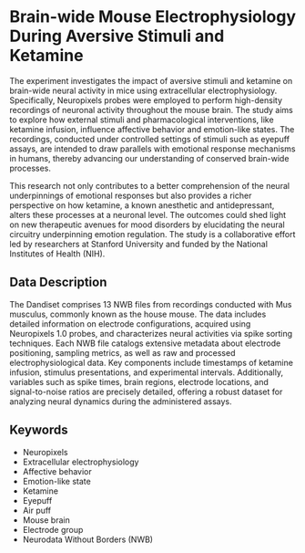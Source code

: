 # Brain-wide Mouse Electrophysiology During Aversive Stimuli and Ketamine

The experiment investigates the impact of aversive stimuli and ketamine on brain-wide neural activity in mice using extracellular electrophysiology. Specifically, Neuropixels probes were employed to perform high-density recordings of neuronal activity throughout the mouse brain. The study aims to explore how external stimuli and pharmacological interventions, like ketamine infusion, influence affective behavior and emotion-like states. The recordings, conducted under controlled settings of stimuli such as eyepuff assays, are intended to draw parallels with emotional response mechanisms in humans, thereby advancing our understanding of conserved brain-wide processes.

This research not only contributes to a better comprehension of the neural underpinnings of emotional responses but also provides a richer perspective on how ketamine, a known anesthetic and antidepressant, alters these processes at a neuronal level. The outcomes could shed light on new therapeutic avenues for mood disorders by elucidating the neural circuitry underpinning emotion regulation. The study is a collaborative effort led by researchers at Stanford University and funded by the National Institutes of Health (NIH).

## Data Description

The Dandiset comprises 13 NWB files from recordings conducted with Mus musculus, commonly known as the house mouse. The data includes detailed information on electrode configurations, acquired using Neuropixels 1.0 probes, and characterizes neural activities via spike sorting techniques. Each NWB file catalogs extensive metadata about electrode positioning, sampling metrics, as well as raw and processed electrophysiological data. Key components include timestamps of ketamine infusion, stimulus presentations, and experimental intervals. Additionally, variables such as spike times, brain regions, electrode locations, and signal-to-noise ratios are precisely detailed, offering a robust dataset for analyzing neural dynamics during the administered assays.

## Keywords

- Neuropixels
- Extracellular electrophysiology
- Affective behavior
- Emotion-like state
- Ketamine
- Eyepuff
- Air puff
- Mouse brain 
- Electrode group
- Neurodata Without Borders (NWB)